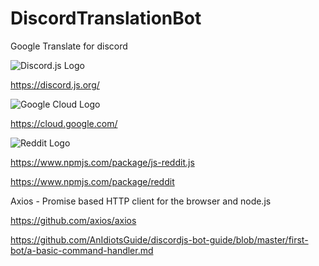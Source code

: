 # DiscordTranslationBot
 Google Translate for discord

![Discord.js Logo](https://i.imgur.com/n7yPQ9U.png)

https://discord.js.org/

![Google Cloud Logo](https://i.imgur.com/XtifDGW.png)

https://cloud.google.com/

![Reddit Logo](https://i.redd.it/2qy7unjo2j331.png)

https://www.npmjs.com/package/js-reddit.js

https://www.npmjs.com/package/reddit

Axios - Promise based HTTP client for the browser and node.js

https://github.com/axios/axios

https://github.com/AnIdiotsGuide/discordjs-bot-guide/blob/master/first-bot/a-basic-command-handler.md